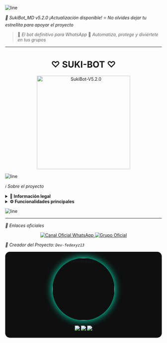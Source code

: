 ![line](https://raw.githubusercontent.com/ArlindNocaj/animated-lines/main/rainbow-line.gif)

*🚀 SukiBot_MD v5.2.0*
*¡Actualización disponible!*
⭐ _No olvides dejar tu estrellita para apoyar el proyecto_

> 👑 *El bot definitivo para WhatsApp*
> 🍂 _Automatiza, protege y diviértete en tus grupos_

---

<h1 align="center">♡ SUKI-BOT ♡</h1>
<p align="center">
  <img src="https://files.cloudkuimages.guru/images/AV8moLnK.jpg" width="300" alt="SukiBot-V5.2.0">
</p>

![line](https://raw.githubusercontent.com/ArlindNocaj/animated-lines/main/rainbow-line.gif)

*ℹ️ Sobre el proyecto*

<details>
<summary><b>📘 Información legal</b></summary>

Este bot es un desarrollo *independiente* y *no está afiliado* a `WhatsApp LLC`.
WhatsApp es una marca registrada, y este proyecto no tiene relación oficial con la compañía.
</details>

<details>
<summary><b>⚙️ Funcionalidades principales</b></summary>

> El bot está en constante evolución. Si detectas errores, ¡repórtalos al creador!

✅ Funciones disponibles:

- Interacción por voz y texto
- Configuración avanzada de grupos
- Protección: antidelete, antilink, antispam
- Mensajes de bienvenida personalizados
- Juegos integrados: tictactoe, matemáticas, RPG
- Chatbots: SimSimi y auto-responder
- Creación de stickers desde imagen/video/gif/URL
- SubBot (Jadibot)
- Buscador de Google
- Personalización del menú
- Descarga de música y videos desde YouTube
🔄 ¡Y más funciones en desarrollo!
</details>

![line](https://raw.githubusercontent.com/ArlindNocaj/animated-lines/main/rainbow-line.gif)

---

*🔗 Enlaces oficiales*

<p align="center">
  <a href="https://whatsapp.com/channel/0029VbApe6jG8l5Nv43dsC2N" target="_blank">
    <img src="https://img.shields.io/badge/Canal%20Oficial-WhatsApp-25D366?style=for-the-badge&logo=whatsapp" alt="Canal Oficial WhatsApp">
  </a>
  <a href="https://chat.whatsapp.com/Bxwmb1CO5ojASdRT87I11b target="_blank">
    <img src="https://img.shields.io/badge/Grupo%20de%20Soporte-WhatsApp-black?style=for-the-badge&logo=whatsapp" alt="Grupo Oficial">
  </a>
</p>

*🍂 Creador del Proyecto: `Dev-fedexyz13`*

<div align="center" style="background:#0f0f0f;padding:20px;border-radius:15px;">
  <a href="https://github.com/Dev-fedexyz13" target="_blank">
    <img src="https://github.com/Dev-fedexyz13.png" width="200" height="200" style="border-radius:50%;box-shadow:0 0 25px #00ffcc;" alt="Dev-fedexyz13"/>
  </a>
  <br><br>
  <a href="https://github.com/Dev-fedexyz13" target="_blank">
    <img src="https://img.shields.io/badge/GitHub-Dev--fedexyz13-0f0f0f?style=for-the-badge&logo=github&logoColor=white">
  </a>
  <a href="https://wa.me/5491156178758" target="_blank">
    <img src="https://img.shields.io/badge/WhatsApp-fedexyz13-25D366?style=for-the-badge&logo=whatsapp">
  </a>
  <a href="https://www.instagram.com/dev_fedexyz13" target="_blank">
    <img src="https://img.shields.io/badge/Instagram-@dev_fedexyz13-purple?style=for-the-badge&logo=instagram">
  </a>
</div>
